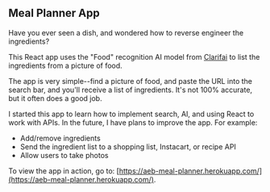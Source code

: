 ## Meal Planner App

Have you ever seen a dish, and wondered how to reverse engineer the ingredients?

This React app uses the "Food" recognition AI model from [Clarifai](https://www.clarifai.com/models/food-image-recognition-model-bd367be194cf45149e75f01d59f77ba7) to list the ingredients from a picture of food.

The app is very simple--find a picture of food, and paste the URL into the search bar, and you'll receive a list of ingredients. It's not 100% accurate, but it often does a good job.

I started this app to learn how to implement search, AI, and using React to work with APIs. In the future, I have plans to improve the app. For example:

- Add/remove ingredients
- Send the ingredient list to a shopping list, Instacart, or recipe API
- Allow users to take photos

To view the app in action, go to: [https://aeb-meal-planner.herokuapp.com/](https://aeb-meal-planner.herokuapp.com/).
